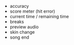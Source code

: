 - accuracy
- score meter (hit error)
- current time / remaining time
- breaks
- preview audio
- skin change
- song end
